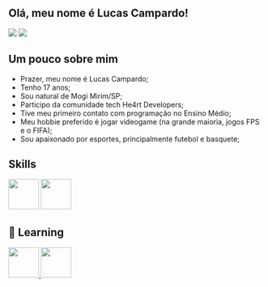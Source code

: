 ## Olá, meu nome é Lucas Campardo!

<div>
<a href="#"><img src="https://github-readme-stats.vercel.app/api?username=lucascampardo&theme=blue-green"></a>
<a href="#"><img src="https://github-readme-stats.vercel.app/api/top-langs/?username=lucascampardo&theme=blue-green"></a>
</div>

## Um pouco sobre mim
* Prazer, meu nome é Lucas Campardo;
* Tenho 17 anos;
* Sou natural de Mogi Mirim/SP;
* Participo da comunidade tech He4rt Developers;
* Tive meu primeiro contato com programação no Ensino Médio;
* Meu hobbie preferido é jogar videogame (na grande maioria, jogos FPS e o FIFA);
* Sou apaixonado por esportes, principalmente futebol e basquete;

## Skills
<a href="#"><img src="https://cdn.jsdelivr.net/gh/devicons/devicon/icons/mysql/mysql-original.svg" target="_blank" height=60 width=60></a>
<a href="#"><img src="https://user-images.githubusercontent.com/25181517/192108372-f71d70ac-7ae6-4c0d-8395-51d8870c2ef0.png" target="_blank" width=60 height=60></a>


## :open_book: Learning

<div>
<!--<a href="#"><img src="https://cdn.jsdelivr.net/gh/devicons/devicon/icons/c/c-original.svg" target="_blank" height=60 width=60></a>
<a href="#"><img src="https://cdn.jsdelivr.net/gh/devicons/devicon/icons/cplusplus/cplusplus-original.svg" target="_blank" height=60 width=60></a>-->
<a href="#"><img src="https://cdn.jsdelivr.net/gh/devicons/devicon/icons/html5/html5-original.svg" target="_blank" height=60 width=60/>
<a href="#"><img src="https://cdn.jsdelivr.net/gh/devicons/devicon/icons/css3/css3-original.svg" target="_blank" height=60 width=60/>
<div>
  
  
